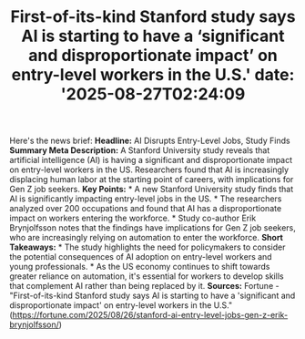 ﻿---
title: "First-of-its-kind Stanford study says AI is starting to have a ‘significant and disproportionate impact’ on entry-level workers in the U.S.'
date: '2025-08-27T02:24:09"
category: "Markets"
summary: ""
slug: "firstofitskind stanford study says ai is starting to have a "
source_urls:
  - "https://fortune.com/2025/08/26/stanford-ai-entry-level-jobs-gen-z-erik-brynjolfsson/"
seo:
  title: "First-of-its-kind Stanford study says AI is starting to have a ‘significant and disproportionate impact’ on entry-level workers in the U.S. | Hash n Hedge'
  description: '"
  keywords: ["news", "markets", "brief"]
---
Here's the news brief:  **Headline:** AI Disrupts Entry-Level Jobs, Study Finds  **Summary Meta Description:** A Stanford University study reveals that artificial intelligence (AI) is having a significant and disproportionate impact on entry-level workers in the US. Researchers found that AI is increasingly displacing human labor at the starting point of careers, with implications for Gen Z job seekers.  **Key Points:**  * A new Stanford University study finds that AI is significantly impacting entry-level jobs in the US. * The researchers analyzed over 200 occupations and found that AI has a disproportionate impact on workers entering the workforce. * Study co-author Erik Brynjolfsson notes that the findings have implications for Gen Z job seekers, who are increasingly relying on automation to enter the workforce.  **Short Takeaways:**  * The study highlights the need for policymakers to consider the potential consequences of AI adoption on entry-level workers and young professionals. * As the US economy continues to shift towards greater reliance on automation, it's essential for workers to develop skills that complement AI rather than being replaced by it.  **Sources:**  Fortune - "First-of-its-kind Stanford study says AI is starting to have a 'significant and disproportionate impact' on entry-level workers in the U.S." (https://fortune.com/2025/08/26/stanford-ai-entry-level-jobs-gen-z-erik-brynjolfsson/) 
